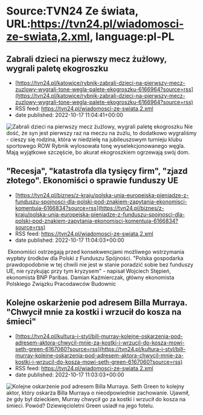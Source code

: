 # Source:TVN24 Ze świata, URL:https://tvn24.pl/wiadomosci-ze-swiata,2.xml, language:pl-PL

## Zabrali dzieci na pierwszy mecz żużlowy, wygrali paletę ekogroszku
 - [https://tvn24.pl/katowice/rybnik-zabrali-dzieci-na-pierwszy-mecz-zuzlowy-wygrali-tone-wegla-palete-ekogroszku-6166964?source=rss](https://tvn24.pl/katowice/rybnik-zabrali-dzieci-na-pierwszy-mecz-zuzlowy-wygrali-tone-wegla-palete-ekogroszku-6166964?source=rss)
 - RSS feed: https://tvn24.pl/wiadomosci-ze-swiata,2.xml
 - date published: 2022-10-17 11:04:41+00:00

<img alt="Zabrali dzieci na pierwszy mecz żużlowy, wygrali paletę ekogroszku" src="https://tvn24.pl/katowice/cdn-zdjecie-s004n2-wygrali-na-meczu-zuzlowym-tone-ekogroszku-6167131/alternates/LANDSCAPE_1280" />
    Nie dość, że syn jest pierwszy raz na meczu na żużlu, to dodatkowo wygraliśmy - cieszy się rodzina, która w niedzielę na jubileuszowym turnieju klubu sportowego ROW Rybnik wylosowała tonę wyselekcjonowanego węgla. Mają wyjątkowe szczęście, bo akurat ekogroszkiem ogrzewają swój dom.

## "Recesja", "katastrofa dla tysięcy firm", "zjazd złotego". Ekonomiści o sprawie funduszy UE
 - [https://tvn24.pl/biznes/z-kraju/polska-unia-europejska-pieniadze-z-funduszu-spojnosci-dla-polski-pod-znakiem-zapytania-ekonomisci-komentuja-6166834?source=rss](https://tvn24.pl/biznes/z-kraju/polska-unia-europejska-pieniadze-z-funduszu-spojnosci-dla-polski-pod-znakiem-zapytania-ekonomisci-komentuja-6166834?source=rss)
 - RSS feed: https://tvn24.pl/wiadomosci-ze-swiata,2.xml
 - date published: 2022-10-17 11:04:03+00:00

<img alt="" src="https://tvn24.pl/najnowsze/cdn-zdjecie-uhjrl1-shutterstock2206328905-6167186/alternates/LANDSCAPE_1280" />
    Ekonomiści ostrzegają przed konsekwencjami możliwego wstrzymania wypłaty środków dla Polski z Funduszu Spójności. "Polska gospodarka prawdopodobnie w tej chwili nie jest w stanie poradzić sobie bez funduszy UE, nie ryzykując przy tym kryzysem" - napisał Wojciech Stępień, ekonomista BNP Paribas. Damian Kaźmierczak, główny ekonomista Polskiego Związku Pracodawców Budownic

## Kolejne oskarżenie pod adresem Billa Murraya. "Chwycił mnie za kostki i wrzucił do kosza na śmieci"
 - [https://tvn24.pl/kultura-i-styl/bill-murray-kolejne-oskarzenia-pod-adresem-aktora-chwycil-mnie-za-kostki-i-wrzucil-do-kosza-mowi-seth-green-6167060?source=rss](https://tvn24.pl/kultura-i-styl/bill-murray-kolejne-oskarzenia-pod-adresem-aktora-chwycil-mnie-za-kostki-i-wrzucil-do-kosza-mowi-seth-green-6167060?source=rss)
 - RSS feed: https://tvn24.pl/wiadomosci-ze-swiata,2.xml
 - date published: 2022-10-17 11:03:03+00:00

<img alt="Kolejne oskarżenie pod adresem Billa Murraya. " src="https://tvn24.pl/najnowsze/cdn-zdjecie-f1nkg8-bill-murray-5696097/alternates/LANDSCAPE_1280" />
    Seth Green to kolejny aktor, który oskarża Billa Murraya o nieodpowiednie zachowanie. Ujawnił, że gdy był dzieckiem, Murray chwycił go za kostki i wrzucił do kosza na śmieci. Powód? Dziewięcioletni Green usiadł na jego fotelu.

